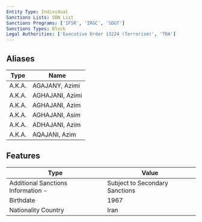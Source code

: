 ```yaml
---
Entity Type: Individual
Sanctions Lists: SDN List
Sanctions Programs: ['IFSR', 'IRGC', 'SDGT']
Sanctions Types: Block
Legal Authorities: ['Executive Order 13224 (Terrorism)', 'TRA']
---
```


## Aliases
| Type  | Name      | 
|-------|-----------|
| A.K.A. | AGAJANY, Azimi |
| A.K.A. | AGHAJANI, Azimi |
| A.K.A. | AGHAJANI, Azim |
| A.K.A. | AGHAJANI, Asim |
| A.K.A. | ADHAJANI, Azim |
| A.K.A. | AQAJANI, Azim |

## Features
| Type  | Value      |
|-------|------------|
| Additional Sanctions Information - | Subject to Secondary Sanctions |
| Birthdate | 1967 |
| Nationality Country | Iran |
